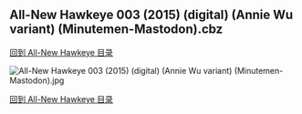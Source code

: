 ## All-New Hawkeye 003 (2015) (digital) (Annie Wu variant) (Minutemen-Mastodon).cbz


[回到 All-New Hawkeye 目录](https://github.com/alicewish/markdown/blob/master/series/All-New-Hawkeye.md)


![All-New Hawkeye 003 (2015) (digital) (Annie Wu variant) (Minutemen-Mastodon).jpg](https://wx1.sinaimg.cn/large/6a9fdecaly1frdq15ey2hj21kw2fg7wi.jpg)

[回到 All-New Hawkeye 目录](https://github.com/alicewish/markdown/blob/master/series/All-New-Hawkeye.md)

